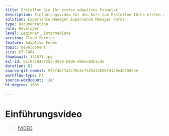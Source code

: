```yaml
---
title: Erstellen Sie Ihr erstes adaptives Formular
description: Einführungsvideo für den Kurs zum Erstellen Ihres ersten adaptiven Formulars
solution: Experience Manager,Experience Manager Forms
type: Documentation
role: Developer
level: Beginner, Intermediate
version: Cloud Service
feature: Adaptive Forms
topic: Development
jira: KT-7464
thumbnail: 332571.jpg
exl-id: 61c83104-7253-4636-b4d6-d8eec8db1cde
duration: 82
source-git-commit: 9fef4b77a2c70c8cf525d42686f4120e481945ee
workflow-type: ht
source-wordcount: '18'
ht-degree: 100%

---
```


# Einführungsvideo


>[!VIDEO](https://video.tv.adobe.com/v/332571?quality=12&learn=on)
